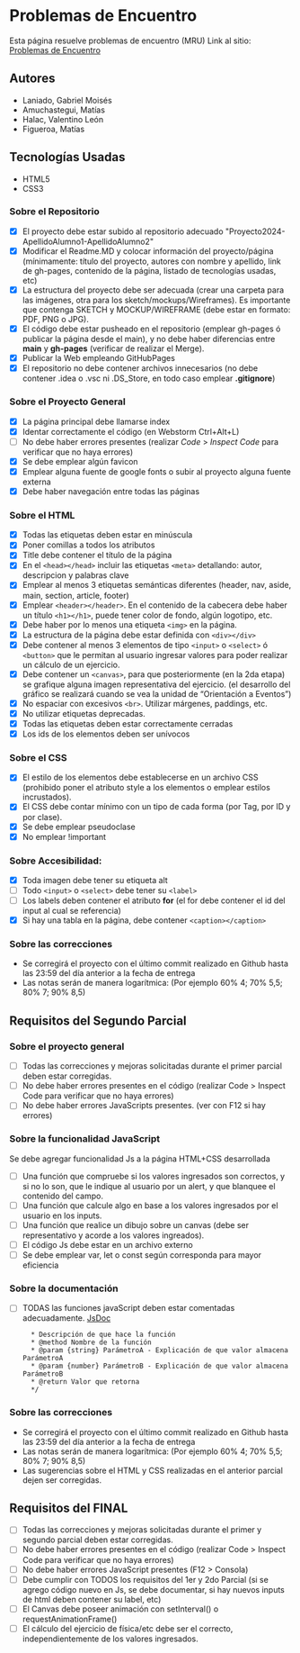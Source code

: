 # Problemas de Encuentro
Esta página resuelve problemas de encuentro (MRU)
Link al sitio: [Problemas de Encuentro](https://gabriellaniado.github.io/Proyecto2024-LaniadoGabriel-AmuchasteguiMatias-HalacValentino-FigueroaMatias/)

## Autores
* Laniado, Gabriel Moisés
* Amuchastegui, Matías
* Halac, Valentino León
* Figueroa, Matías

## Tecnologías Usadas
* HTML5
* CSS3

### Sobre el Repositorio
- [X] El proyecto debe estar subido al repositorio adecuado "Proyecto2024-ApellidoAlumno1-ApellidoAlumno2"
- [X] Modificar el Readme.MD y colocar información del proyecto/página (mínimamente: título del proyecto, autores con nombre y apellido, link de gh-pages, contenido de la página,  listado de tecnologías usadas, etc)
- [X] La estructura del proyecto debe ser adecuada (crear una carpeta para las imágenes, otra para los sketch/mockups/Wireframes). Es importante que contenga SKETCH y MOCKUP/WIREFRAME (debe estar en formato: PDF, PNG o JPG).
- [X] El código debe estar pusheado en el repositorio (emplear gh-pages ó publicar la página desde el main), y no debe haber diferencias entre **main** y **gh-pages** (verificar de realizar el Merge).
- [X] Publicar la Web empleando GitHubPages
- [X] El repositorio no debe contener archivos innecesarios (no debe contener .idea o .vsc ni .DS_Store, en todo caso emplear **.gitignore**)

### Sobre el Proyecto General
- [X] La página principal debe llamarse index
- [X] Identar correctamente el código (en Webstorm Ctrl+Alt+L)
- [ ] No debe haber errores presentes (realizar *Code* > *Inspect Code* para verificar que no haya errores)
- [X] Se debe emplear algún favicon
- [X] Emplear alguna fuente de google fonts o subir al proyecto alguna fuente externa
- [X] Debe haber navegación entre todas las páginas

### Sobre el HTML
- [X] Todas las etiquetas deben estar en minúscula
- [X] Poner comillas a todos los atributos
- [X] Title debe contener el título de la página
- [X] En el ```<head></head>``` incluir las etiquetas ```<meta>``` detallando: autor, descripcion y palabras clave
- [X] Emplear al menos 3 etiquetas semánticas diferentes (header, nav, aside, main, section, article, footer)
- [X] Emplear ```<header></header>```. En el contenido de la cabecera debe haber un título ```<h1></h1>```, puede tener color de fondo, algún logotipo, etc.
- [X] Debe haber por lo menos una etiqueta ```<img>``` en la página.
- [X] La estructura de la página debe estar definida con ```<div></div>```
- [X] Debe contener al menos 3 elementos de tipo ```<input>``` o ```<select>``` ó ```<button>``` que le permitan al usuario ingresar valores para poder realizar un cálculo de un ejercicio.
- [X] Debe contener un ```<canvas>```, para que posteriormente (en la 2da etapa) se grafique alguna imagen representativa del ejercicio. (el desarrollo del gráfico se realizará cuando se vea la unidad de “Orientación a Eventos”)
- [X] No espaciar con excesivos ```<br>```. Utilizar márgenes, paddings, etc.
- [X] No utilizar etiquetas deprecadas.
- [X] Todas las etiquetas deben estar correctamente cerradas
- [X] Los ids de los elementos deben ser unívocos

### Sobre el CSS
- [X] El estilo de los elementos debe establecerse en un archivo CSS (prohibido poner el atributo style a los elementos o emplear estilos incrustados).
- [X] El CSS debe contar mínimo con un tipo de cada forma (por Tag, por ID y por clase).
- [X] Se debe emplear pseudoclase
- [X] No emplear !important

### Sobre Accesibilidad:
- [X] Toda imagen debe tener su etiqueta alt
- [ ] Todo ```<input>``` o ```<select>``` debe tener su ```<label>```
- [ ] Los labels deben contener el atributo **for** (el for debe contener el id del input al cual se referencia) 
- [X] Si hay una tabla en la página, debe contener ```<caption></caption>```

### Sobre las correcciones
* Se corregirá el proyecto con el último commit realizado en Github hasta las 23:59 del día anterior a la fecha de entrega
* Las notas serán de manera logarítmica: (Por ejemplo 60% 4; 70% 5,5; 80% 7; 90% 8,5)



## Requisitos del Segundo Parcial

### Sobre el proyecto general
- [ ] Todas las correcciones y mejoras solicitadas durante el primer parcial deben estar corregidas.
- [ ] No debe haber errores presentes en el código (realizar Code > Inspect Code para verificar que no haya errores)
- [ ] No debe haber errores JavaScripts presentes. (ver con F12 si hay errores)

### Sobre la funcionalidad JavaScript
Se debe agregar funcionalidad Js a la página HTML+CSS desarrollada
- [ ] Una función que compruebe si los valores ingresados son correctos, y si no lo son, que le indique al usuario por un alert, y que blanquee el contenido del campo.
- [ ] Una función que calcule algo en base a los valores ingresados por el usuario en los inputs.
- [ ] Una función que realice un dibujo sobre un canvas (debe ser representativo y acorde a los valores ingreados).
- [ ] El código Js debe estar en un archivo externo
- [ ] Se debe emplear var, let o const según corresponda para mayor eficiencia

### Sobre la documentación
- [ ] TODAS las funciones javaScript deben estar comentadas adecuadamente. [JsDoc](https://jsdoc.app/about-getting-started.html)
   ```/**
     * Descripción de que hace la función
     * @method Nombre de la función
     * @param {string} ParámetroA - Explicación de que valor almacena ParámetroA
     * @param {number} ParámetroB - Explicación de que valor almacena ParámetroB
     * @return Valor que retorna
     */
   ```
   
### Sobre las correcciones
* Se corregirá el proyecto con el último commit realizado en Github hasta las 23:59 del día anterior a la fecha de entrega
* Las notas serán de manera logarítmica: (Por ejemplo 60% 4; 70% 5,5; 80% 7; 90% 8,5)
* Las sugerencias sobre el HTML y CSS realizadas en el anterior parcial dejen ser corregidas.

   
## Requisitos del FINAL
- [ ] Todas las correcciones y mejoras solicitadas durante el primer y segundo parcial deben estar corregidas.
- [ ] No debe haber errores presentes en el código (realizar Code > Inspect Code para verificar que no haya errores)
- [ ] No debe haber errores JavaScript presentes (F12 > Consola)
- [ ] Debe cumplir con TODOS los requisitos del 1er y 2do Parcial (si se agrego código nuevo en Js, se debe documentar, si hay nuevos inputs de html deben contener su label, etc)
- [ ] El Canvas debe poseer animación con setInterval() o requestAnimationFrame()
- [ ] El cálculo del ejercicio de física/etc debe ser el correcto, independientemente de los valores ingresados.
